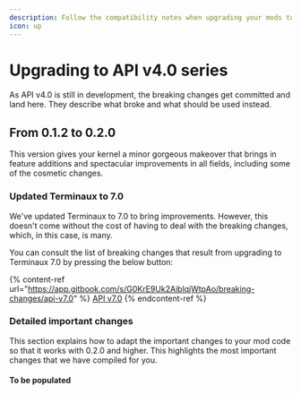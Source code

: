 ```yaml
---
description: Follow the compatibility notes when upgrading your mods to API v4.0 series
icon: up
---
```


# Upgrading to API v4.0 series

As API v4.0 is still in development, the breaking changes get committed and land here. They describe what broke and what should be used instead.

## From 0.1.2 to 0.2.0 <a href="#from-0.0.24-to-0.1.0" id="from-0.0.24-to-0.1.0"></a>

This version gives your kernel a minor gorgeous makeover that brings in feature additions and spectacular improvements in all fields, including some of the cosmetic changes.

### Updated Terminaux to 7.0 <a href="#updated-terminaux-to-6.0" id="updated-terminaux-to-6.0"></a>

We've updated Terminaux to 7.0 to bring improvements. However, this doesn't come without the cost of having to deal with the breaking changes, which, in this case, is many.

You can consult the list of breaking changes that result from upgrading to Terminaux 7.0 by pressing the below button:

{% content-ref url="https://app.gitbook.com/s/G0KrE9Uk2AiblqjWtpAo/breaking-changes/api-v7.0" %}
[API v7.0](https://app.gitbook.com/s/G0KrE9Uk2AiblqjWtpAo/breaking-changes/api-v7.0)
{% endcontent-ref %}

### Detailed important changes <a href="#detailed-important-changes-2" id="detailed-important-changes-2"></a>

This section explains how to adapt the important changes to your mod code so that it works with 0.2.0 and higher. This highlights the most important changes that we have compiled for you.

#### **To be populated**
